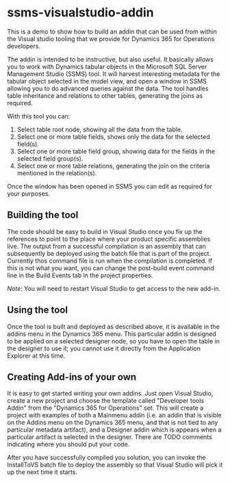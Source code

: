 # ssms-visualstudio-addin

This is a demo to show how to build an addin that can be used from within the Visual studio tooling that we 
provide for Dynamics 365 for Operations developers.


The addin is intended to be instructive, but also useful. It basically allows you to work with Dynamics 
tabular objects in the Microsoft SQL Server Management Studio (SSMS) tool. It will harvest interesting metadata for
the tabular object selected in the model view, and open a window in SSMS allowing you to do advanced queries against
the data. The tool handles table inheritance and relations to other tables, generating the joins as required.


With this tool you can: 

1.	Select table root node, showing all the data from the table. 
2.	Select one or more table fields, shows only the data for the selected field(s).
3.	Select one or more table field group, showing data for the fields in the selected field group(s). 
4.	Select one or more table relations, generating the join on the criteria mentioned in the relation(s).

Once the window has been opened in SSMS you can edit as required for your purposes.

## Building the tool
The code should be easy to build in Visual Studio once you fix up the references to
point to the place where your product specific assemblies live. The output from a 
successful compilation is an assembly that can subsequently be deployed using the
batch file that is part of the project. Currently thos command file is run when the 
compilation is completed. If this is not what you want, you can change the post-build
event command line in the Build Events tab in the project properties.

_Note_: You will need to restart Visual Studio to get access to the new add-in.

## Using the tool
Once the tool is built and deployed as described above, it is available in
the addins menu in the Dynamics 365 menu. This particular addin is designed to be applied 
on a selected designer node, so you have to open the table in the designer to 
use it; you cannot use it directly from the Application Explorer at this time.

## Creating Add-ins of your own
It is easy to get started writing your own addins. Just open Visual Studio, create a new project 
and choose the template called "Developer tools Addin" from the "Dynamics 365 for Operations" set.
This will create a project with examples of both a Mainmenu addin (i.e. an addin that is visible 
on the Addins menu on the Dynamics 365 menu, and that is not tied to any particular metadata artifact), 
and a Designer addin which is appears when a particular artifact is selected in the designer. There are 
TODO comments indicating where you should put your code.


After you have successfully compiled you solution, you can invoke the InstallToVS batch file to 
deploy the assembly so that Visual Studio will pick it up the next time it starts.




